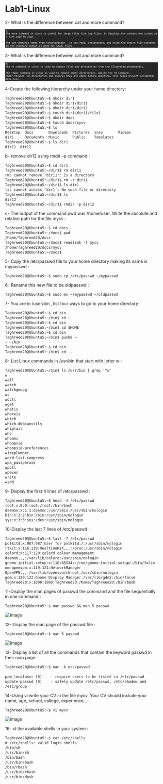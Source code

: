 # Lab1-Linux
  2- What is the difference between cat and more command?
  
   ![Image Alt](https://github.com/Taghreeda20/Lab1-Linux/blob/c3b99842333eefbf6ebddd7a8bbdfb961e39500f/Screenshot%202025-04-05%20222828.png)
   
  3- What is the difference between cat and more command?
  
   ![Image Alt](https://github.com/Taghreeda20/Lab1-Linux/blob/b7fb229ce67238b1dee93b456247bbb5f1714b58/Screenshot%202025-04-05%20225134.png)
   
  4-Create the following hierarchy under your home directory:
  
    Taghreed20@Ubuntu5:~$ mkdir dir1
    Taghreed20@Ubuntu5:~$ mkdir dir1/dir11
    Taghreed20@Ubuntu5:~$ mkdir dir1/dir12
    Taghreed20@Ubuntu5:~$ touch dir1/dir11/file1
    Taghreed20@Ubuntu5:~$ mkdir docs
    Taghreed20@Ubuntu5:~$ touch docs/mycv
    Taghreed20@Ubuntu5:~$ ls
    Desktop  docs       Downloads  Pictures  snap       Videos
    dir1     Documents  Music      Public    Templates
    Taghreed20@Ubuntu5:~$ ls dir1
    dir11  dir12

  b- remove dir12 using rmdir –p command : 

    Taghreed20@Ubuntu5:~$ cd dir1
    Taghreed20@Ubuntu5:~/dir1$ rm dir11
    rm: cannot remove 'dir11': Is a directory
    Taghreed20@Ubuntu5:~/dir1$ rm -r dir11
    Taghreed20@Ubuntu5:~/dir1$ ls dir1
    ls: cannot access 'dir1': No such file or directory
    Taghreed20@Ubuntu5:~/dir1$ ls
    dir12
    Taghreed20@Ubuntu5:~/dir1$ rmdir -p dir12

  c- The output of the command pwd was /home/user. Write the absolute and relative path for the file mycv :   

    Taghreed20@Ubuntu5:~$ cd docs
    Taghreed20@Ubuntu5:~/docs$ pwd
    /home/Taghreed20/docs
    Taghreed20@Ubuntu5:~/docs$ readlink -f mycv
    /home/Taghreed20/docs/mycv
    Taghreed20@Ubuntu5:~/docs$ 
  
  5-  Copy the /etc/passwd file to your home directory making its name is mypasswd :

    Taghreed20@Ubuntu5:~$ sudo cp /etc/passwd ~/mypasswd
    
  6-  Rename this new file to be oldpasswd :
  
    Taghreed20@Ubuntu5:~$ sudo mv ~/mypasswd ~/oldpasswd 
  
  7- You are in /user/bin , list four ways to go to your home directory :
  
    Taghreed20@Ubuntu5:~$ cd bin
    Taghreed20@Ubuntu5:~/bin$ cd ~
    Taghreed20@Ubuntu5:~$ cd bin 
    Taghreed20@Ubuntu5:~/bin$ cd $HOME
    Taghreed20@Ubuntu5:~$ cd bin
    Taghreed20@Ubuntu5:~/bin$ pushd ~
    ~ ~/bin
    Taghreed20@Ubuntu5:~$ cd bin
    Taghreed20@Ubuntu5:~/bin$ cd .. 
    
  8- List Linux commands in /usr/bin that start with letter w :

    Taghreed20@Ubuntu5:~/bin$ ls /usr/bin | grep '^w'
    w
    wall
    watch
    watchgnupg
    wc
    wdctl
    wget
    whatis
    whereis
    which
    which.debianutils
    whiptail
    who
    whoami
    whoopsie
    whoopsie-preferences
    wireplumber
    word-list-compress
    wpa_passphrase
    wpctl
    wpexec
    write
    wsdd

  9- Display the first 4 lines of /etc/passwd :

    Taghreed20@Ubuntu5:~$ head -4 /etc/passwd
    root:x:0:0:root:/root:/bin/bash
    daemon:x:1:1:daemon:/usr/sbin:/usr/sbin/nologin
    bin:x:2:2:bin:/bin:/usr/sbin/nologin
    sys:x:3:3:sys:/dev:/usr/sbin/nologin

  10-Display the last 7 lines of /etc/passwd : 

    Taghreed20@Ubuntu5:~$ tail -7 /etc/passwd
    polkitd:x:987:987:User for polkitd:/:/usr/sbin/nologin
    rtkit:x:116:119:RealtimeKit,,,:/proc:/usr/sbin/nologin
    colord:x:117:120:colord colour management daemon,,,:/var/lib/colord:/usr/sbin/nologin
    gnome-initial-setup:x:118:65534::/run/gnome-initial-setup/:/bin/false
    nm-openvpn:x:119:121:NetworkManager OpenVPN,,,:/var/lib/openvpn/chroot:/usr/sbin/nologin
    gdm:x:120:122:Gnome Display Manager:/var/lib/gdm3:/bin/false
    Taghreed20:x:1000:1000:Taghreed20:/home/Taghreed20:/bin/bash
    
  11-Display the man pages of passwd the command and the file sequentially in one command : 

    Taghreed20@Ubuntu5:~$ man passwd && man 5 passwd 
![image](https://github.com/user-attachments/assets/65dd8a2b-13ad-439d-b9de-1076b2100918)

  12- Display the man page of the passwd file : 

    Taghreed20@Ubuntu5:~$ man 5 passwd
  ![image](https://github.com/user-attachments/assets/70a2f15b-53f3-4a2a-a5d0-6ce7a91716f8)

  13-  Display a list of all the commands that contain the keyword passwd in their man page :  

    Taghreed20@Ubuntu5:~$ man -k etc/passwd
    
    pam_localuser (8)    - require users to be listed in /etc/passwd
    update-passwd (8)    - safely update /etc/passwd, /etc/shadow and /etc/group

  14-Using vi write your CV in the file mycv. Your CV should include your name, age, school, college, experience,.. : 

    Taghreed20@Ubuntu5:~$ vi mycv
  ![image](https://github.com/user-attachments/assets/4f6dfd52-d130-4fd6-a9a7-7ede4a6dfb9f)

  16- st the available shells in your system : 
  
    Taghreed20@Ubuntu5:~$ cat /etc/shells
    # /etc/shells: valid login shells
    /bin/sh
    /usr/bin/sh
    /bin/bash
    /usr/bin/bash
    /bin/rbash
    /usr/bin/rbash
    /usr/bin/dash


  

   

